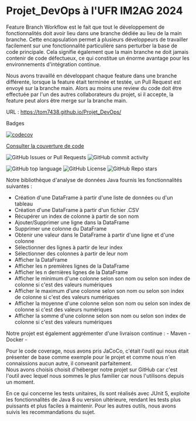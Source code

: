 # Projet_DevOps à l'UFR IM2AG 2024

Feature Branch Workflow est le fait que tout le développement de fonctionnalités doit avoir lieu dans une branche dédiée au lieu de la main branche. Cette encapsulation permet à plusieurs développeurs de travailler facilement sur une fonctionnalité particulière sans perturber la base de code principale. Cela signifie également que la main branche ne doit jamais contenir de code défectueux, ce qui constitue un énorme avantage pour les environnements d'intégration continue.  

Nous avons travaillé en développant chaque feature dans une branche différente, lorsque la feature était terminée et testée, un Pull Request est envoyé sur la branche main. Alors au moins une review du code doit être effectuée par l'un des autres collaborateurs du projet, si il accepte, la feature peut alors être merge sur la branche main.

URL : https://tom7438.github.io/Projet_DevOps/

Badges

[![codecov](https://codecov.io/gh/tom7438/Projet_DevOps/graph/badge.svg?token=5INFKCFXE6)](https://codecov.io/gh/tom7438/Projet_DevOps)

[Consulter la couverture de code](./target/site/jacoco/index.html)


![GitHub Issues or Pull Requests](https://img.shields.io/github/issues-pr/tom7438/Projet_DevOps)
![GitHub commit activity](https://img.shields.io/github/commit-activity/w/tom7438/Projet_DevOps)

![GitHub top language](https://img.shields.io/github/languages/top/tom7438/Projet_DevOps)
![GitHub License](https://img.shields.io/github/license/tom7438/Projet_DevOps)
![GitHub Repo stars](https://img.shields.io/github/stars/tom7438/Projet_DevOps)

Notre bibliothèque d'analyse de données Java fournis les fonctionnalités suivantes :
  - Création d'une DataFrame à partir d'une liste de données ou d'un tableau
  - Création d'une DataFrame à partir d'un fichier .CSV
  - Récupérer un index de colonne à partir de son nom
  - Ajouter/Supprimer une ligne dans la DataFrame
  - Supprimer une colonne du DataFrame
  - Obtenir une valeur dans le DataFrame à partir d'une ligne et d'une colonne
  - Sélectionner des lignes à partir de leur index
  - Sélectionner des colonnes à partir de leur nom
  - Afficher la DataFrame
  - Afficher les n premières lignes de la DataFrame
  - Afficher les n dernières lignes de la DataFrame
  - Afficher le minimum d'une colonne selon son nom ou selon son index de colonne si c'est des valeurs numériques
  - Afficher le maximum d'une colonne selon son nom ou selon son index de colonne si c'est des valeurs numériques
  - Afficher la moyenne d'une colonne selon son nom ou selon son index de colonne si c'est des valeurs numériques
  - Afficher la somme d'une colonne selon son nom ou selon son index de colonne si c'est des valeurs numériques

Notre projet est également aggrémenter d'une livraison continue :  - Maven
                                                                   - Docker
                                                                   - 

Pour le code coverage, nous avons pris JaCoCo, c'était l'outil qui nous était présenter de base comme exemple pour le projet et comme nous n'en connaissions aucun autre, il conveanit parfaitement.  
Nous avons choisis choisit d'héberger notre projet sur GitHub car c'est l'outil avec lequel nous sommes le plus familier car nous l'utilisons depuis un moment.

En ce qui concerne les tests unitaires, ils sont réalisés avec JUnit 5, exploite les fonctionnalités de Java 8 ou version ultérieure, rendant les tests plus puissants et plus faciles à maintenir.
Pour les autres outils, nous avons suivis les recommandations du sujet.
